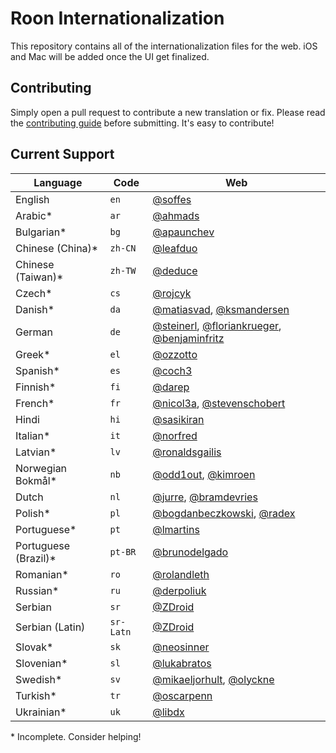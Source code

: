 # Roon Internationalization

This repository contains all of the internationalization files for the web. iOS and Mac will be added once the UI get finalized.


## Contributing

Simply open a pull request to contribute a new translation or fix. Please read the [contributing guide](Contributing.markdown) before submitting. It's easy to contribute!


## Current Support

Language             | Code      | Web
---------------------|-----------|----
English              | `en`      | [@soffes](https://github.com/soffes)
Arabic*              | `ar`      | [@ahmads](https://github.com/ahmads)
Bulgarian*           | `bg`      | [@apaunchev](https://github.com/apaunchev)
Chinese (China)*     | `zh-CN`   | [@leafduo](https://github.com/leafduo)
Chinese (Taiwan)*    | `zh-TW`   | [@deduce](https://github.com/deduce)
Czech*               | `cs`      | [@rojcyk](https://github.com/rojcyk)
Danish*              | `da`      | [@matiasvad](https://github.com/matiasvad), [@ksmandersen](https://github.com/ksmandersen)
German               | `de`      | [@steinerl](https://github.com/steinerl), [@floriankrueger](https://github.com/floriankrueger), [@benjaminfritz](https://github.com/benjaminfritz)
Greek*               | `el`      | [@ozzotto](https://github.com/ozzotto)
Spanish*             | `es`      | [@coch3](https://github.com/coch3)
Finnish*             | `fi`      | [@darep](https://github.com/darep)
French*              | `fr`      | [@nicol3a](https://github.com/nicol3a), [@stevenschobert](https://github.com/stevenschobert)
Hindi                | `hi`      | [@sasikiran](https://github.com/sasikiran)
Italian*             | `it`      | [@norfred](https://github.com/norfred)
Latvian*             | `lv`      | [@ronaldsgailis](https://github.com/ronaldsgailis)
Norwegian Bokmål*    | `nb`      | [@odd1out](https://github.com/odd1out), [@kimroen](https://github.com/kimroen)
Dutch                | `nl`      | [@jurre](https://github.com/jurre), [@bramdevries](https://github.com/bramdevries)
Polish*              | `pl`      | [@bogdanbeczkowski](http://github.com/bogdanbeczkowski), [@radex](https://github.com/radex)
Portuguese*          | `pt`      | [@lmartins](https://github.com/lmartins)
Portuguese (Brazil)* | `pt-BR`   | [@brunodelgado](https://github.com/brunodelgado)
Romanian*            | `ro`      | [@rolandleth](https://github.com/rolandleth)
Russian*             | `ru`      | [@derpoliuk](https://github.com/derpoliuk)
Serbian              | `sr`      | [@ZDroid](https://github.com/ZDroid)
Serbian (Latin)      | `sr-Latn` | [@ZDroid](https://github.com/ZDroid)
Slovak*              | `sk`      | [@neosinner](https://github.com/neosinner)
Slovenian*           | `sl`      | [@lukabratos](https://github.com/lukabratos)
Swedish*             | `sv`      | [@mikaeljorhult](https://github.com/mikaeljorhult), [@olyckne](https://github.com/olyckne)
Turkish*             | `tr`      | [@oscarpenn](https://github.com/oscarpenn)
Ukrainian*           | `uk`      | [@libdx](https://github.com/libdx)

\* Incomplete. Consider helping!
